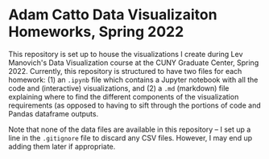 # Adam Catto Data Visualizaiton Homeworks, Spring 2022

This repository is set up to house the visualizations I create during Lev Manovich's Data Visualization course at the CUNY Graduate Center, Spring 2022. Currently, this repository is structured to have two files for each homework: (1) an `.ipynb` file which contains a Jupyter notebook with all the code and (interactive) visualizations, and (2) a `.md` (markdown) file explaining where to find the different components of the visualization requirements (as opposed to having to sift through the portions of code and Pandas dataframe outputs.

Note that none of the data files are available in this repository – I set up a line in the `.gitignore` file to discard any CSV files. However, I may end up adding them later if appropriate.